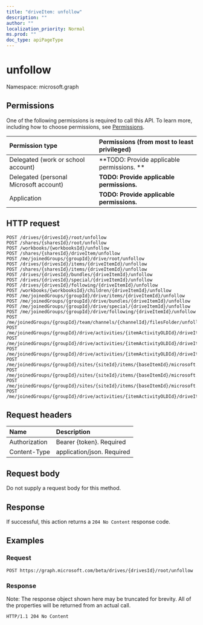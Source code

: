```yaml
---
title: "driveItem: unfollow"
description: ""
author: ""
localization_priority: Normal
ms.prod: ""
doc_type: apiPageType
---
```


# unfollow

Namespace: microsoft.graph



## Permissions
One of the following permissions is required to call this API. To learn more, including how to choose permissions, see [Permissions](/concepts/permissions-reference.md).

|Permission type|Permissions (from most to least privileged)|
|:---|:---|
|Delegated (work or school account)|**TODO: Provide applicable permissions. **|
|Delegated (personal Microsoft account)|**TODO: Provide applicable permissions.**|
|Application|**TODO: Provide applicable permissions.**|

## HTTP request
<!-- {
  "blockType": "ignored"
}
-->
``` http
POST /drives/{drivesId}/root/unfollow
POST /shares/{sharesId}/root/unfollow
POST /workbooks/{workbooksId}/unfollow
POST /shares/{sharesId}/driveItem/unfollow
POST /me/joinedGroups/{groupId}/drive/root/unfollow
POST /drives/{drivesId}/items/{driveItemId}/unfollow
POST /shares/{sharesId}/items/{driveItemId}/unfollow
POST /drives/{drivesId}/bundles/{driveItemId}/unfollow
POST /drives/{drivesId}/special/{driveItemId}/unfollow
POST /drives/{drivesId}/following/{driveItemId}/unfollow
POST /workbooks/{workbooksId}/children/{driveItemId}/unfollow
POST /me/joinedGroups/{groupId}/drive/items/{driveItemId}/unfollow
POST /me/joinedGroups/{groupId}/drive/bundles/{driveItemId}/unfollow
POST /me/joinedGroups/{groupId}/drive/special/{driveItemId}/unfollow
POST /me/joinedGroups/{groupId}/drive/following/{driveItemId}/unfollow
POST /me/joinedGroups/{groupId}/team/channels/{channelId}/filesFolder/unfollow
POST /me/joinedGroups/{groupId}/drive/activities/{itemActivityOLDId}/driveItem/unfollow
POST /me/joinedGroups/{groupId}/drive/activities/{itemActivityOLDId}/driveItem/listItem/driveItem/unfollow
POST /me/joinedGroups/{groupId}/drive/activities/{itemActivityOLDId}/driveItem/children/{driveItemId}/unfollow
POST /me/joinedGroups/{groupId}/sites/{siteId}/items/{baseItemId}/microsoft.graph.sharedDriveItem/root/unfollow
POST /me/joinedGroups/{groupId}/sites/{siteId}/items/{baseItemId}/microsoft.graph.sharedDriveItem/driveItem/unfollow
POST /me/joinedGroups/{groupId}/sites/{siteId}/items/{baseItemId}/microsoft.graph.sharedDriveItem/items/{driveItemId}/unfollow
POST /me/joinedGroups/{groupId}/drive/activities/{itemActivityOLDId}/driveItem/analytics/itemActivityStats/{itemActivityStatId}/activities/{itemActivityId}/driveItem/unfollow
```

## Request headers
|Name|Description|
|:---|:---|
|Authorization|Bearer {token}. Required|
|Content-Type|application/json. Required|

## Request body
Do not supply a request body for this method.

## Response
If successful, this action returns a `204 No Content` response code.

## Examples

### Request
<!-- {
  "blockType": "request",
  "name": "driveitem_unfollow"
}
-->
``` http
POST https://graph.microsoft.com/beta/drives/{drivesId}/root/unfollow
```

### Response
Note: The response object shown here may be truncated for brevity. All of the properties will be returned from an actual call.
<!-- {
  "blockType": "response",
  "truncated": true
}
-->
``` http
HTTP/1.1 204 No Content
```

